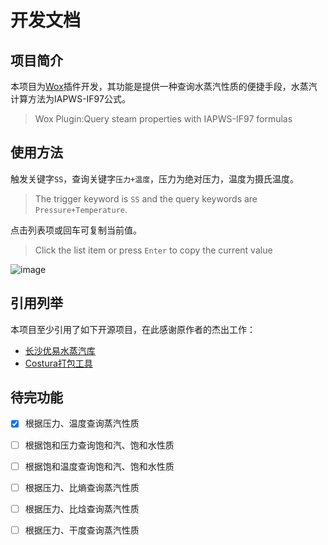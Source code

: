 # 开发文档

## 项目简介

本项目为[Wox](https://github.com/Wox-launcher/Wox)插件开发，其功能是提供一种查询水蒸汽性质的便捷手段，水蒸汽计算方法为IAPWS-IF97公式。

> Wox Plugin:Query steam properties with IAPWS-IF97 formulas

## 使用方法

触发关键字`SS`，查询关键字`压力+温度`，压力为绝对压力，温度为摄氏温度。

> The trigger keyword is `SS` and the query keywords are `Pressure+Temperature`.

点击列表项或回车可复制当前值。

> Click the list item or press `Enter` to copy the current value


![image](https://raw.githubusercontent.com/lim42snec/Wox.Plugin.SteamTable/master/%E4%BD%BF%E7%94%A8%E6%96%B9%E6%B3%95.gif)

## 引用列举

本项目至少引用了如下开源项目，在此感谢原作者的杰出工作：

-  [长沙优易水蒸汽库](https://github.com/uesoft/UEWASPMobile)
- [Costura打包工具](https://github.com/Fody/Costura)

## 待完功能

- [x] 根据压力、温度查询蒸汽性质
- [ ] 根据饱和压力查询饱和汽、饱和水性质
- [ ] 根据饱和温度查询饱和汽、饱和水性质
- [ ] 根据压力、比熵查询蒸汽性质
- [ ] 根据压力、比焓查询蒸汽性质
- [ ] 根据压力、干度查询蒸汽性质

